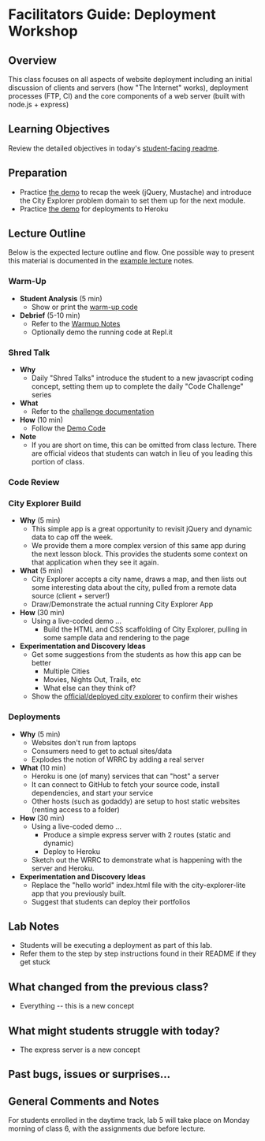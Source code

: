 # Facilitators Guide: Deployment Workshop

## Overview

This class focuses on all aspects of website deployment including an initial discussion of clients and servers (how "The Internet" works), deployment processes (FTP, CI) and the core components of a web server (built with node.js + express)

## Learning Objectives

Review the detailed objectives in today's [student-facing readme](../README.md).

## Preparation

- Practice [the demo](../demo/city-explorer-lite) to recap the week (jQuery, Mustache) and introduce the City Explorer problem domain to set them up for the next module.
- Practice [the demo](../demo/deployment) for deployments to Heroku

## Lecture Outline

Below is the expected lecture outline and flow. One possible way to present this material is documented in the [example lecture](../facilitator/LECTURE-EXAMPLE.md) notes.

### Warm-Up

- **Student Analysis** (5 min)
  - Show or print the [warm-up code](../warm-up/warm-up.md)
- **Debrief** (5-10 min)
  - Refer to the [Warmup Notes](../warm-up/NOTES.md)
  - Optionally demo the running code at Repl.it

### Shred Talk

- **Why**
  - Daily "Shred Talks" introduce the student to a new javascript coding concept, setting them up to complete the daily "Code Challenge" series
- **What**
  - Refer to the [challenge documentation](../challenges/README.md)
- **How** (10 min)
  - Follow the [Demo Code](../challenges/DEMO.md)
- **Note**
  - If you are short on time, this can be omitted from class lecture. There are official videos that students can watch in lieu of you leading this portion of class.

### Code Review

### City Explorer Build

- **Why** (5 min)
  - This simple app is a great opportunity to revisit jQuery and dynamic data to cap off the week.
  - We provide them a more complex version of this same app during the next lesson block. This provides the students some context on that application when they see it again.
- **What** (5 min)
  - City Explorer accepts a city name, draws a map, and then lists out some interesting data about the city, pulled from a remote data source (client + server!)
  - Draw/Demonstrate the actual running City Explorer App
- **How** (30 min)
  - Using a live-coded demo ...
    - Build the HTML and CSS scaffolding of City Explorer, pulling in some sample data and rendering to the page
- **Experimentation and Discovery Ideas**
  - Get some suggestions from the students as how this app can be better
    - Multiple Cities
    - Movies, Nights Out, Trails, etc
    - What else can they think of?
  - Show the [official/deployed city explorer](https://codefellows.github.io/code-301-guide/curriculum/city-explorer-app/front-end/) to confirm their wishes

### Deployments

- **Why** (5 min)
  - Websites don't run from laptops
  - Consumers need to get to actual sites/data
  - Explodes the notion of WRRC by adding a real server
- **What** (10 min)
  - Heroku is one (of many) services that can "host" a server
  - It can connect to GitHub to fetch your source code, install dependencies, and start your service
  - Other hosts (such as godaddy) are setup to host static websites (renting access to a folder)
- **How** (30 min)
  - Using a live-coded demo ...
    - Produce a simple express server with 2 routes (static and dynamic)
    - Deploy to Heroku
  - Sketch out the WRRC to demonstrate what is happening with the server and Heroku.
- **Experimentation and Discovery Ideas**
  - Replace the "hello world" index.html file with the city-explorer-lite app that you previously built.
  - Suggest that students can deploy their portfolios

## Lab Notes

- Students will be executing a deployment as part of this lab.
- Refer them to the step by step instructions found in their README if they get stuck

## What changed from the previous class?

- Everything -- this is a new concept

## What might students struggle with today?

- The express server is a new concept

## Past bugs, issues or surprises...

## General Comments and Notes

For students enrolled in the daytime track, lab 5 will take place on Monday morning of class 6, with the assignments due before lecture.
